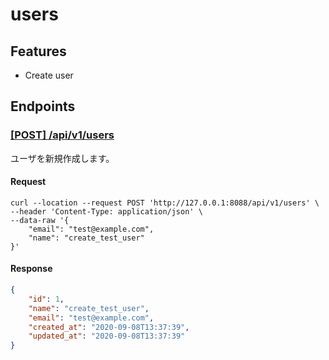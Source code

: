 # users

## Features
- Create user

## Endpoints

### [[POST] /api/v1/users](./handler/users_handler.rs)

ユーザを新規作成します。

#### Request
```shell script
curl --location --request POST 'http://127.0.0.1:8088/api/v1/users' \
--header 'Content-Type: application/json' \
--data-raw '{
    "email": "test@example.com",
    "name": "create_test_user"
}'
```

#### Response

```json
{
    "id": 1,
    "name": "create_test_user",
    "email": "test@example.com",
    "created_at": "2020-09-08T13:37:39",
    "updated_at": "2020-09-08T13:37:39"
}
```